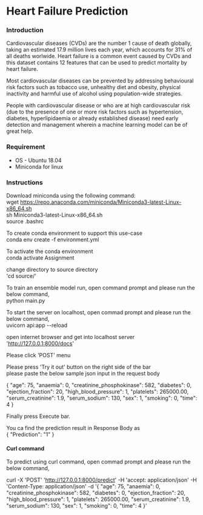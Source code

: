 # Heart Failure Prediction


### Introduction
Cardiovascular diseases (CVDs) are the number 1 cause of death globally, taking an estimated 17.9 million lives each year, which accounts for 31% of all deaths worlwide. Heart failure is a common event caused by CVDs and this dataset contains 12 features that can be used to predict mortality by heart failure.

Most cardiovascular diseases can be prevented by addressing behavioural risk factors such as tobacco use, unhealthy diet and obesity, physical inactivity and harmful use of alcohol using population-wide strategies.

People with cardiovascular disease or who are at high cardiovascular risk (due to the presence of one or more risk factors such as hypertension, diabetes, hyperlipidaemia or already established disease) need early detection and management wherein a machine learning model can be of great help.

### Requirement 

- OS - Ubuntu 18.04
- Miniconda for linux


### Instructions
Download miniconda using the following command:\
wget https://repo.anaconda.com/miniconda/Miniconda3-latest-Linux-x86_64.sh \
sh Miniconda3-latest-Linux-x86_64.sh \
source .bashrc 
  
To create conda environment to support this use-case \
conda env create -f environment.yml
 
To activate the conda environment \
conda activate Assignment 
  
change directory to source directory \
'cd source/' 
 
To train an ensemble model run, open command prompt and please run the below command, \
python main.py 
  
To start the server on localhost, open commad prompt and please run the below command, \
uvicorn api:app --reload 
  
open internet browser and get into localhost server 'http://127.0.0.1:8000/docs' 

Please click 'POST' menu 

Please press 'Try it out' button on the right side of the bar \
please paste the below sample json input in the request body 

{
  "age": 75,
  "anaemia": 0,
  "creatinine_phosphokinase": 582,
  "diabetes": 0,
  "ejection_fraction": 20,
  "high_blood_pressure": 1,
  "platelets": 265000.00,
  "serum_creatinine": 1.9,
  "serum_sodium": 130,
  "sex": 1,
  "smoking": 0,
  "time": 4
  }

Finally press Execute bar. 

You ca find the prediction result in Response Body as \
  {
    "Prediction": "1"
  }

#### Curl command
To predict using curl command, open commad prompt and please run the below command, 

  curl -X 'POST' 
  'http://127.0.0.1:8000/predict' 
  -H 'accept: application/json' 
  -H 'Content-Type: application/json' 
  -d '{
  "age": 75,
  "anaemia": 0,
  "creatinine_phosphokinase": 582,
  "diabetes": 0,
  "ejection_fraction": 20,
  "high_blood_pressure": 1,
  "platelets": 265000.00,
  "serum_creatinine": 1.9,
  "serum_sodium": 130,
  "sex": 1,
  "smoking": 0,
  "time": 4
  }'


